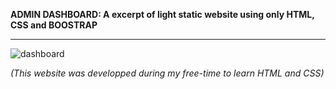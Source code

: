 **ADMIN DASHBOARD: A excerpt of light static website using only HTML, CSS and BOOSTRAP**


-----------------------------------------------------------------------------------------------------------------------------------

![dashboard](https://user-images.githubusercontent.com/61105869/74856078-d3d2ab00-5341-11ea-8e00-5a437f3e064d.jpg)


*(This website was developped during my free-time to learn HTML and CSS)*
